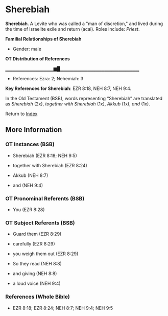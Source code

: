 # Sherebiah
**Sherebiah**. 
A Levite who was called a "man of discretion," and lived during the time of Israelite exile and return (acai). 
Roles include: 
_Priest_. 




**Familial Relationships of Sherebiah**


* Gender: male


**OT Distribution of References**

▁▁▁▁▁▁▁▁▁▁▁▁▁▁▆█▁▁▁▁▁▁▁▁▁▁▁▁▁▁▁▁▁▁▁▁▁▁▁
* References: Ezra: 2; Nehemiah: 3



**Key References for Sherebiah**: 
EZR 8:18, NEH 8:7, NEH 9:4. 


In the Old Testament (BSB), words representing “Sherebiah” are translated as 
*Sherebiah* (2x), *together with Sherebiah* (1x), *Akkub* (1x), *and* (1x). 




Return to [Index](00-Index.md)

## More Information

### OT Instances (BSB)

* Sherebiah (EZR 8:18; NEH 9:5)

* together with Sherebiah (EZR 8:24)

* Akkub (NEH 8:7)

* and (NEH 9:4)



### OT Pronominal Referents (BSB)

* You (EZR 8:28)



### OT Subject Referents (BSB)

* Guard them (EZR 8:29)

* carefully (EZR 8:29)

* you weigh them out (EZR 8:29)

* So they read (NEH 8:8)

* and giving (NEH 8:8)

* a loud voice (NEH 9:4)



### References (Whole Bible)

* EZR 8:18; EZR 8:24; NEH 8:7; NEH 9:4; NEH 9:5



